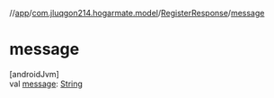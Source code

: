 //[app](../../../index.md)/[com.jluqgon214.hogarmate.model](../index.md)/[RegisterResponse](index.md)/[message](message.md)

# message

[androidJvm]\
val [message](message.md): [String](https://kotlinlang.org/api/latest/jvm/stdlib/kotlin-stdlib/kotlin/-string/index.html)
